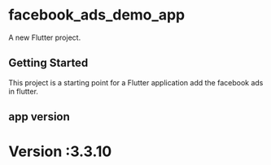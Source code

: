 # facebook_ads_demo_app

A new Flutter project.

## Getting Started

This project is a starting point for a Flutter application add the facebook ads in flutter.

## app version
# Version :3.3.10



